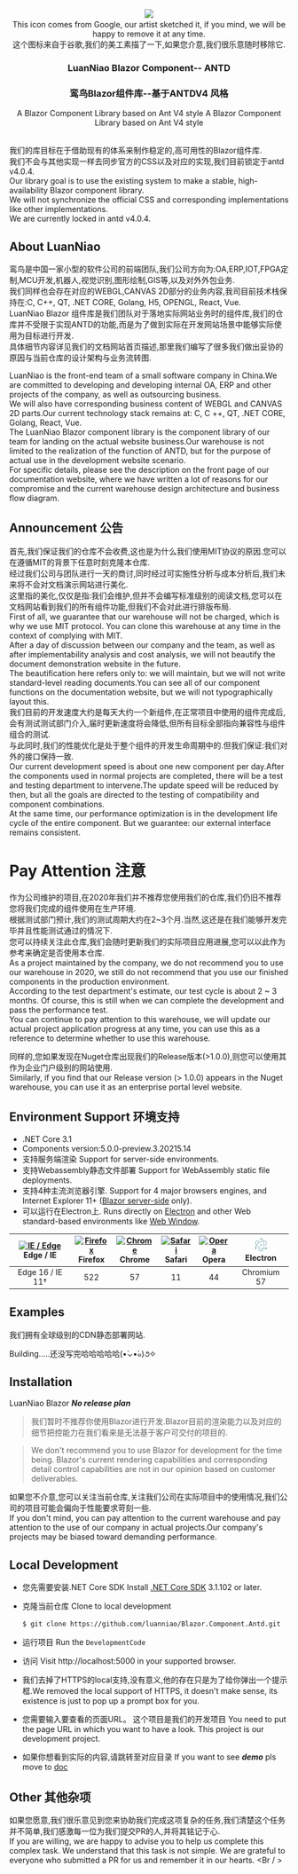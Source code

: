 
<div align="center" >
  <img src="https://resource.luanniao.club/commonres/icon.png">
  <br/>
  This icon comes from Google, our artist sketched it, if you mind, we will be happy to remove it at any time.<br/>
  这个图标来自于谷歌,我们的美工素描了一下,如果您介意,我们很乐意随时移除它.<br/>
  <h3>LuanNiao Blazor Component-- ANTD</h3>
  <h3>鸾鸟Blazor组件库--基于ANTDV4 风格</h3>
  <span>A Blazor Component Library based on Ant V4 style</span>
  <span>A Blazor Component Library based on Ant V4 style</span>
  <br/>
  <br/>
</div>

我们的库目标在于借助现有的体系来制作稳定的,高可用性的Blazor组件库.<br/>
我们不会与其他实现一样去同步官方的CSS以及对应的实现,我们目前锁定于antd v4.0.4.
<br/>
Our library goal is to use the existing system to make a stable, high-availability Blazor component library.<br/>
We will not synchronize the official CSS and corresponding implementations like other implementations.<br/>
We are currently locked in antd v4.0.4.
<Br/>

## About LuanNiao
鸾鸟是中国一家小型的软件公司的前端团队,我们公司方向为:OA,ERP,IOT,FPGA定制,MCU开发,机器人,视觉识别,图形绘制,GIS等,以及对外外包业务.<br/>
我们同样也会存在对应的WEBGL,CANVAS 2D部分的业务内容,我司目前技术栈保持在:C, C++, QT, .NET CORE, Golang, H5, OPENGL, React, Vue.<br/>
LuanNiao Blazor 组件库是我们团队对于落地实际网站业务时的组件库,我们的仓库并不受限于实现ANTD的功能,而是为了做到实际在开发网站场景中能够实际使用为目标进行开发.<br/>
具体细节内容详见我们的文档网站首页描述,那里我们编写了很多我们做出妥协的原因与当前仓库的设计架构与业务流转图.<p></p>
LuanNiao is the front-end team of a small software company in China.We are committed to developing and developing internal OA, ERP and other projects of the company, as well as outsourcing business.<br/>
We will also have corresponding business content of WEBGL and CANVAS 2D parts.Our current technology stack remains at: C, C ++, QT, .NET CORE, Golang, React, Vue.<br/>
The LuanNiao Blazor component library is the component library of our team for landing on the actual website business.Our warehouse is not limited to the realization of the function of ANTD, but for the purpose of actual use in the development website scenario.<br/>
For specific details, please see the description on the front page of our documentation website, where we have written a lot of reasons for our compromise and the current warehouse design architecture and business flow diagram.

## Announcement 公告
首先,我们保证我们的仓库不会收费,这也是为什么我们使用MIT协议的原因.您可以在遵循MIT的背景下任意时刻克隆本仓库.<br/>
经过我们公司与团队进行一天的商讨,同时经过可实施性分析与成本分析后,我们未来将不会对文档演示网站进行美化.<br/>
这里指的美化,仅仅是指:我们会维护,但并不会编写标准级别的阅读文档,您可以在文档网站看到我们的所有组件功能,但我们不会对此进行排版布局.<br/>
First of all, we guarantee that our warehouse will not be charged, which is why we use MIT protocol. You can clone this warehouse at any time in the context of complying with MIT.<br/>
After a day of discussion between our company and the team, as well as after implementability analysis and cost analysis, we will not beautify the document demonstration website in the future.<br/>
The beautification here refers only to: we will maintain, but we will not write standard-level reading documents.You can see all of our component functions on the documentation website, but we will not typographically layout this.
<br/>
我们目前的开发速度大约是每天大约一个新组件,在正常项目中使用的组件完成后,会有测试测试部门介入,届时更新速度将会降低,但所有目标全部指向兼容性与组件组合的测试.<br/>
与此同时,我们的性能优化是处于整个组件的开发生命周期中的.但我们保证:我们对外的接口保持一致.<br/>
Our current development speed is about one new component per day.After the components used in normal projects are completed, there will be a test and testing department to intervene.The update speed will be reduced by then, but all the goals are directed to the testing of compatibility and component combinations.<br/>
At the same time, our performance optimization is in the development life cycle of the entire component. But we guarantee: our external interface remains consistent.<br/>

# Pay Attention 注意

作为公司维护的项目,在2020年我们并不推荐您使用我们的仓库,我们仍旧不推荐您将我们完成的组件使用在生产环境.<br/>
根据测试部门预计,我们的测试周期大约在2~3个月.当然,这还是在我们能够开发完毕并且性能测试通过的情况下.<br/>
您可以持续关注此仓库,我们会随时更新我们的实际项目应用进展,您可以以此作为参考来确定是否使用本仓库.<br/>
As a project maintained by the company, we do not recommend you to use our warehouse in 2020, we still do not recommend that you use our finished components in the production environment. <br/>
According to the test department's estimate, our test cycle is about 2 ~ 3 months. Of course, this is still when we can complete the development and pass the performance test. <br/>
You can continue to pay attention to this warehouse, we will update our actual project application progress at any time, you can use this as a reference to determine whether to use this warehouse. <br/>

同样的,您如果发现在Nuget仓库出现我们的Release版本(>1.0.0),则您可以使用其作为企业门户级别的网站使用.<br/>
Similarly, if you find that our Release version (> 1.0.0) appears in the Nuget warehouse, you can use it as an enterprise portal level website.<br/>

## Environment Support 环境支持

- .NET Core 3.1
- Components version:5.0.0-preview.3.20215.14
- 支持服务端渲染 Support for server-side environments. 
- 支持Webassembly静态文件部署 Support for WebAssembly static file deployments.
- 支持4种主流浏览器引擎. Support for 4 major browsers engines, and Internet Explorer 11+ ([Blazor server-side](https://docs.microsoft.com/en-us/aspnet/core/blazor/supported-platforms?view=aspnetcore-3.1) only).
- 可以运行在Electron上. Runs directly on [Electron](http://electron.atom.io/) and other Web standard-based environments like [Web Window](https://github.com/SteveSandersonMS/WebWindow).

| [<img src="https://raw.githubusercontent.com/alrra/browser-logos/master/src/edge/edge_48x48.png" alt="IE / Edge" width="24px" height="24px" />](http://godban.github.io/browsers-support-badges/)</br> Edge / IE | [<img src="https://raw.githubusercontent.com/alrra/browser-logos/master/src/firefox/firefox_48x48.png" alt="Firefox" width="24px" height="24px" />](http://godban.github.io/browsers-support-badges/)</br>Firefox | [<img src="https://raw.githubusercontent.com/alrra/browser-logos/master/src/chrome/chrome_48x48.png" alt="Chrome" width="24px" height="24px" />](http://godban.github.io/browsers-support-badges/)</br>Chrome | [<img src="https://raw.githubusercontent.com/alrra/browser-logos/master/src/safari/safari_48x48.png" alt="Safari" width="24px" height="24px" />](http://godban.github.io/browsers-support-badges/)</br>Safari | [<img src="https://raw.githubusercontent.com/alrra/browser-logos/master/src/opera/opera_48x48.png" alt="Opera" width="24px" height="24px" />](http://godban.github.io/browsers-support-badges/)</br>Opera | [<img src="https://raw.githubusercontent.com/alrra/browser-logos/master/src/electron/electron_48x48.png" alt="Electron" width="24px" height="24px" />](http://godban.github.io/browsers-support-badges/)</br>Electron |
| :---------: | :---------: | :---------: | :---------: | :---------: | :---------: |
| Edge 16 / IE 11† | 522 | 57 | 11 | 44 | Chromium 57



## Examples

我们拥有全球级别的CDN静态部署网站.

Building.....还没写完哈哈哈哈哈(•́⌄•́๑)૭✧

## Installation

LuanNiao Blazor  ***No release plan*** <br/>
>我们暂时不推荐你使用Blazor进行开发.Blazor目前的渲染能力以及对应的细节把控能力在我们看来是无法基于客户可交付的项目的.
 
>We don't recommend you to use Blazor for development for the time being. Blazor's current rendering capabilities and corresponding detail control capabilities are not in our opinion based on customer deliverables.

如果您不介意,您可以关注当前仓库,关注我们公司在实际项目中的使用情况,我们公司的项目可能会偏向于性能要求苛刻一些.<br/>
If you don't mind, you can pay attention to the current warehouse and pay attention to the use of our company in actual projects.Our company's projects may be biased toward demanding performance.


## Local Development

- 您先需要安装.NET Core SDK Install [.NET Core SDK](https://dotnet.microsoft.com/download) 3.1.102 or later.
- 克隆当前仓库 Clone to local development


  ```bash
  $ git clone https://github.com/luanniao/Blazor.Component.Antd.git
  ```
- 运行项目 Run the `DevelopmentCode`
- 访问 Visit http://localhost:5000 in your supported browser. 
- 我们去掉了HTTPS的local支持,没有意义,他的存在只是为了给你弹出一个提示框.We removed the local support of HTTPS, it doesn't make sense, its existence is just to pop up a prompt box for you.
- 您需要输入要查看的页面URL。 这个项目是我们的开发项目 You need to put the page URL in which you want to have a look. This project is our development project.
- 如果你想看到实际的内容,请跳转至对应目录 If you want to see ***demo*** pls move to [doc](https://github.com/luanniao/luanniao.club)
  
 


## Other 其他杂项
如果您愿意,我们很乐意见到您来协助我们完成这项复杂的任务,我们清楚这个任务并不简单,我们感激每一位为我们提交PR的人,并将其铭记于心.<br/>
If you are willing, we are happy to advise you to help us complete this complex task. We understand that this task is not simple. We are grateful to everyone who submitted a PR for us and remember it in our hearts. <Br / >
